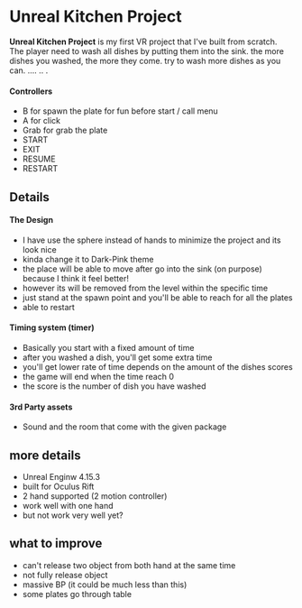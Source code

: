 ﻿# Unreal Kitchen Project

**Unreal Kitchen Project** is my first VR project that I've built from scratch.
The player need to wash all dishes by putting them into the sink.
the more dishes you washed, the more they come.
try to wash more dishes as you can.
....
..
.
#### Controllers
- B for spawn the plate for fun before start / call menu
- A for click
- Grab for grab the plate
- START
- EXIT
- RESUME
- RESTART

## Details
#### The Design
- I have use the sphere instead of hands to minimize the project and its look nice
- kinda change it to Dark-Pink theme
- the place will be able to move after go into the sink (on purpose) because I think it feel better!
- however its will be removed from the level within the specific time
- just stand at the spawn point and you'll be able to reach for all the plates
- able to restart

#### Timing system (timer)
- Basically you start with a fixed amount of time
- after you washed a dish, you'll get some extra time
- you'll get lower rate of time depends on the amount of the dishes scores
- the game will end when the time reach 0
- the score is the number of dish you have washed

#### 3rd Party assets
- Sound and the room that come with the given package

## more details
- Unreal Enginw 4.15.3
- built for Oculus Rift
- 2 hand supported (2 motion controller)
- work well with one hand
- but not work very well yet?

## what to improve
- can't release two object from both hand at the same time
- not fully release object
- massive BP (it could be much less than this)
- some plates go through table
